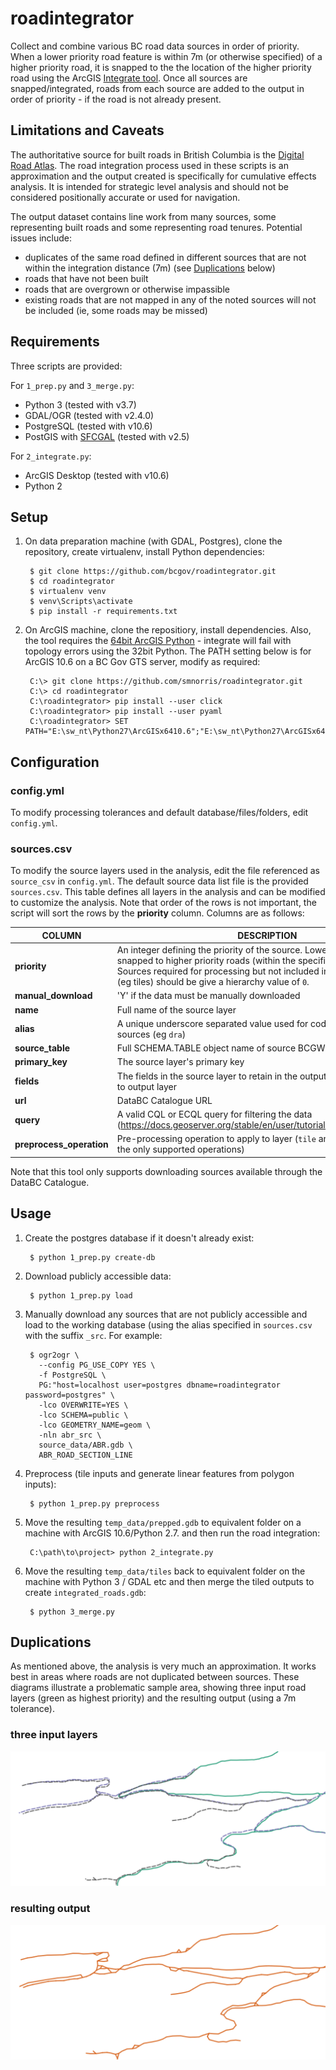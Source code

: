 # roadintegrator

Collect and combine various BC road data sources in order of priority. When a lower priority road feature is within 7m (or otherwise specified) of a higher priority road, it is snapped to the the location of the higher priority road using the ArcGIS [Integrate tool](http://desktop.arcgis.com/en/arcmap/latest/tools/data-management-toolbox/integrate.htm).  Once all sources are snapped/integrated, roads from each source are added to the output in order of priority - if the road is not already present.


## Limitations and Caveats

The authoritative source for built roads in British Columbia is the [Digital Road Atlas](https://catalogue.data.gov.bc.ca/dataset/digital-road-atlas-dra-master-partially-attributed-roads). The road integration process used in these scripts is an approximation and the output created is specifically for cumulative effects analysis. It is intended for strategic level analysis and should not be considered positionally accurate or used for navigation.

The output dataset contains line work from many sources, some representing built roads and some representing road tenures. Potential issues include:

- duplicates of the same road defined in different sources that are not within the integration distance (7m) (see [Duplications](#Duplications) below)
- roads that have not been built
- roads that are overgrown or otherwise impassible
- existing roads that are not mapped in any of the noted sources will not be included (ie, some roads may be missed)

## Requirements

Three scripts are provided:

For `1_prep.py` and `3_merge.py`:

- Python 3 (tested with v3.7)
- GDAL/OGR (tested with v2.4.0)
- PostgreSQL (tested with v10.6)
- PostGIS with [SFCGAL](http://postgis.net/2015/10/25/postgis_sfcgal_extension/) (tested with v2.5)

For `2_integrate.py`:

- ArcGIS Desktop (tested with v10.6)
- Python 2


## Setup

1. On data preparation machine (with GDAL, Postgres), clone the repository,
create virtualenv, install Python dependencies:

        $ git clone https://github.com/bcgov/roadintegrator.git
        $ cd roadintegrator
        $ virtualenv venv
        $ venv\Scripts\activate
        $ pip install -r requirements.txt

2. On ArcGIS machine, clone the repositiory, install dependencies. Also, the tool requires the [64bit ArcGIS Python](http://desktop.arcgis.com/en/arcmap/latest/analyze/executing-tools/64bit-background.htm) - integrate will fail with topology errors using the 32bit Python. The PATH setting below is for ArcGIS 10.6 on a BC Gov GTS server, modify as required:

        C:\> git clone https://github.com/smnorris/roadintegrator.git
        C:\> cd roadintegrator
        C:\roadintegrator> pip install --user click
        C:\roadintegrator> pip install --user pyaml
        C:\roadintegrator> SET PATH="E:\sw_nt\Python27\ArcGISx6410.6";"E:\sw_nt\Python27\ArcGISx6410.6\Scripts";%PATH%


## Configuration

### config.yml
To modify processing tolerances and default database/files/folders, edit `config.yml`.

### sources.csv
To modify the source layers used in the analysis, edit the file referenced as `source_csv` in `config.yml`. The default source data list file is the provided `sources.csv`. This table defines all layers in the analysis and can be modified to customize the analysis. Note that order of the rows is not important, the script will sort the rows by the **priority** column. Columns are as follows:

| COLUMN                 | DESCRIPTION                                                                                                                                                                            |
|------------------------|----------------------------------------------------------------------------------------------------------------------------------------------------------------------------------------|
| **priority**               | An integer defining the priority of the source. Lower priority roads will be snapped to higher priority roads (within the specified tolerance). Sources required for processing but not included in the roads hierarchy (eg tiles) should be give a hierarchy value of `0`.
| **manual_download**        | 'Y' if the data must be manually downloaded
| **name**                   | Full name of the source layer
| **alias**                  | A unique underscore separated value used for coding the various road sources (eg `dra`)
| **source_table**           | Full SCHEMA.TABLE object name of source BCGW table
| **primary_key**            | The source layer's primary key
| **fields**                 | The fields in the source layer to retain in the output, in order to be written to output layer
| **url**                    | DataBC Catalogue URL
| **query**                  | A valid CQL or ECQL query for filtering the data (https://docs.geoserver.org/stable/en/user/tutorials/cql/cql_tutorial.html)
| **preprocess_operation**   | Pre-processing operation to apply to layer (`tile` and `roadpoly2line` are the only supported operations)

Note that this tool only supports downloading sources available through the DataBC Catalogue.

## Usage

1. Create the postgres database if it doesn't already exist:

        $ python 1_prep.py create-db

2. Download publicly accessible data:

        $ python 1_prep.py load

3. Manually download any sources that are not publicly accessible and load to the working database (using the alias specified in `sources.csv` with the suffix `_src`. For example:

        $ ogr2ogr \
          --config PG_USE_COPY YES \
          -f PostgreSQL \
          PG:"host=localhost user=postgres dbname=roadintegrator password=postgres" \
          -lco OVERWRITE=YES \
          -lco SCHEMA=public \
          -lco GEOMETRY_NAME=geom \
          -nln abr_src \
          source_data/ABR.gdb \
          ABR_ROAD_SECTION_LINE

4. Preprocess (tile inputs and generate linear features from polygon inputs):

        $ python 1_prep.py preprocess

5. Move the resulting `temp_data/prepped.gdb` to equivalent folder on a machine with ArcGIS 10.6/Python 2.7. and then run the road integration:

        C:\path\to\project> python 2_integrate.py

6. Move the resulting `temp_data/tiles` back to equivalent folder on the machine with Python 3 / GDAL etc and then merge the tiled outputs to create `integrated_roads.gdb`:

        $ python 3_merge.py



## Duplications
As mentioned above, the analysis is very much an approximation. It works best in areas where roads are not duplicated between sources.
These diagrams illustrate a problematic sample area, showing three input road layers (green as highest priority) and the resulting output (using a 7m tolerance).

### three input layers
![inputs](img/roadintegrator_inputs.png)

### resulting output
![inputs](img/roadintegrator_output.png)

